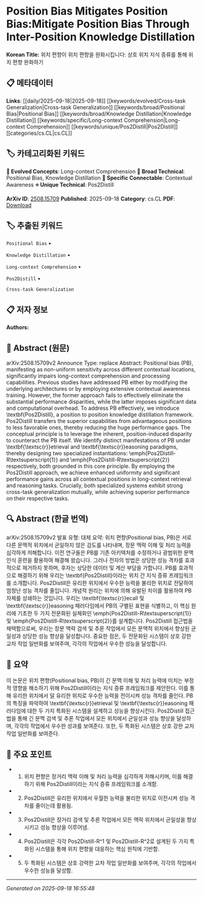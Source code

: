 
# Position Bias Mitigates Position Bias:Mitigate Position Bias Through Inter-Position Knowledge Distillation

**Korean Title:** 위치 편향이 위치 편향을 완화시킵니다: 상호 위치 지식 증류를 통해 위치 편향 완화하기

## 📋 메타데이터

**Links**: [[daily/2025-09-18|2025-09-18]] [[keywords/evolved/Cross-task Generalization|Cross-task Generalization]] [[keywords/broad/Positional Bias|Positional Bias]] [[keywords/broad/Knowledge Distillation|Knowledge Distillation]] [[keywords/specific/Long-context Comprehension|Long-context Comprehension]] [[keywords/unique/Pos2Distill|Pos2Distill]] [[categories/cs.CL|cs.CL]]

## 🏷️ 카테고리화된 키워드
**🚀 Evolved Concepts**: Long-context Comprehension
**🔬 Broad Technical**: Positional Bias, Knowledge Distillation
**🔗 Specific Connectable**: Contextual Awareness
**⭐ Unique Technical**: Pos2Distill

**ArXiv ID**: [2508.15709](https://arxiv.org/abs/2508.15709)
**Published**: 2025-09-18
**Category**: cs.CL
**PDF**: [Download](https://arxiv.org/pdf/2508.15709.pdf)


## 🏷️ 추출된 키워드



`Positional Bias` • 

`Knowledge Distillation` • 

`Long-context Comprehension` • 

`Pos2Distill` • 

`Cross-task Generalization`



## 📋 저자 정보

**Authors:** 

## 📄 Abstract (원문)

arXiv:2508.15709v2 Announce Type: replace 
Abstract: Positional bias (PB), manifesting as non-uniform sensitivity across different contextual locations, significantly impairs long-context comprehension and processing capabilities. Previous studies have addressed PB either by modifying the underlying architectures or by employing extensive contextual awareness training. However, the former approach fails to effectively eliminate the substantial performance disparities, while the latter imposes significant data and computational overhead. To address PB effectively, we introduce \textbf{Pos2Distill}, a position to position knowledge distillation framework. Pos2Distill transfers the superior capabilities from advantageous positions to less favorable ones, thereby reducing the huge performance gaps. The conceptual principle is to leverage the inherent, position-induced disparity to counteract the PB itself. We identify distinct manifestations of PB under \textbf{\textsc{r}}etrieval and \textbf{\textsc{r}}easoning paradigms, thereby designing two specialized instantiations: \emph{Pos2Distill-R\textsuperscript{1}} and \emph{Pos2Distill-R\textsuperscript{2}} respectively, both grounded in this core principle. By employing the Pos2Distill approach, we achieve enhanced uniformity and significant performance gains across all contextual positions in long-context retrieval and reasoning tasks. Crucially, both specialized systems exhibit strong cross-task generalization mutually, while achieving superior performance on their respective tasks.

## 🔍 Abstract (한글 번역)

arXiv:2508.15709v2 발표 유형: 대체
요약: 위치 편향(Positional bias, PB)은 서로 다른 문맥적 위치에서 균일하지 않은 감도를 나타내며, 장문 맥락 이해 및 처리 능력을 심각하게 저해합니다. 이전 연구들은 PB를 기존 아키텍처를 수정하거나 광범위한 문맥 인식 훈련을 활용하여 해결해 왔습니다. 그러나 전자의 방법은 상당한 성능 격차를 효과적으로 제거하지 못하며, 후자는 상당한 데이터 및 계산 부담을 가합니다. PB를 효과적으로 해결하기 위해 우리는 \textbf{Pos2Distill}이라는 위치 간 지식 증류 프레임워크를 소개합니다. Pos2Distill은 유리한 위치에서 우수한 능력을 불리한 위치로 전달하여 엄청난 성능 격차를 줄입니다. 개념적 원리는 위치에 의해 유발된 차이를 활용하여 PB 자체를 상쇄하는 것입니다. 우리는 \textbf{\textsc{r}}ecall 및 \textbf{\textsc{r}}easoning 패러다임에서 PB의 구별된 표현을 식별하고, 이 핵심 원리에 기초한 두 가지 전문화된 실체화인 \emph{Pos2Distill-R\textsuperscript{1}} 및 \emph{Pos2Distill-R\textsuperscript{2}}를 설계합니다. Pos2Distill 접근법을 채택함으로써, 우리는 장문 맥락 검색 및 추론 작업에서 모든 문맥적 위치에서 향상된 균일성과 상당한 성능 향상을 달성합니다. 중요한 점은, 두 전문화된 시스템이 상호 강한 교차 작업 일반화를 보여주며, 각각의 작업에서 우수한 성능을 달성합니다.

## 📝 요약

이 논문은 위치 편향(Positional bias, PB)이 긴 문맥 이해 및 처리 능력에 미치는 부정적 영향을 해소하기 위해 Pos2Distill이라는 지식 증류 프레임워크를 제안한다. 이를 통해 유리한 위치에서 덜 유리한 위치로 우수한 능력을 전이시켜 성능 격차를 줄인다. PB의 특징을 파악하여 \textbf{\textsc{r}}etrieval 및 \textbf{\textsc{r}}easoning 패러다임에 대한 두 가지 특화된 시스템을 설계하고 성능을 향상시킨다. Pos2Distill 접근법을 통해 긴 문맥 검색 및 추론 작업에서 모든 위치에서 균일성과 성능 향상을 달성하며, 각각의 작업에서 우수한 성과를 보여준다. 또한, 두 특화된 시스템은 상호 강한 교차 작업 일반화를 보여준다.

## 🎯 주요 포인트


- 1. 위치 편향은 장거리 맥락 이해 및 처리 능력을 심각하게 저해시키며, 이를 해결하기 위해 Pos2Distill이라는 지식 증류 프레임워크를 소개함.

- 2. Pos2Distill은 유리한 위치에서 우월한 능력을 불리한 위치로 이전시켜 성능 격차를 줄이는데 활용됨.

- 3. Pos2Distill은 장거리 검색 및 추론 작업에서 모든 맥락 위치에서 균일성을 향상시키고 성능 향상을 이루어냄.

- 4. Pos2Distill은 각각 Pos2Distill-R^1 및 Pos2Distill-R^2로 설계된 두 가지 특화된 시스템을 통해 위치 편향을 대응하는 핵심 원칙에 기반함.

- 5. 두 특화된 시스템은 상호 강력한 교차 작업 일반화를 보여주며, 각각의 작업에서 우수한 성능을 달성함.


---

*Generated on 2025-09-18 16:55:48*